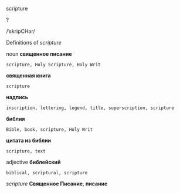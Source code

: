 scripture

?

/ˈskripCHər/

Definitions of _scripture_

noun
**священное писание**

    scripture, Holy Scripture, Holy Writ
**священная книга**

    scripture
**надпись**

    inscription, lettering, legend, title, superscription, scripture
**библия**

    Bible, book, scripture, Holy Writ
**цитата из библии**

    scripture, text

adjective
**библейский**

    biblical, scriptural, scripture

_scripture_
**Священное Писание**, **писание**